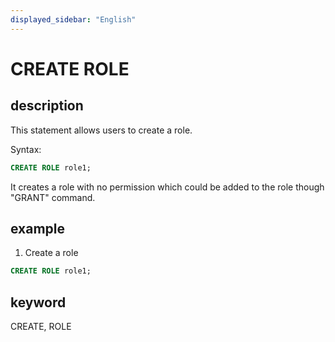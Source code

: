 ```yaml
---
displayed_sidebar: "English"
---
```


# CREATE ROLE

## description

This statement allows users to create a role.

 Syntax:

```sql
CREATE ROLE role1;
```

It creates a role with no permission which could be added to the role though "GRANT" command.  

## example

 1. Create a role

  ```sql
  CREATE ROLE role1;
  ```

## keyword

CREATE, ROLE
